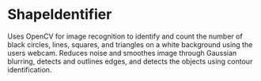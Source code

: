 # ShapeIdentifier
Uses OpenCV for image recognition to identify and count the number of black circles, lines, squares, and triangles on a white background using the users webcam. Reduces noise and smoothes image through Gaussian blurring, detects and outlines edges, and detects the objects using contour identification.
